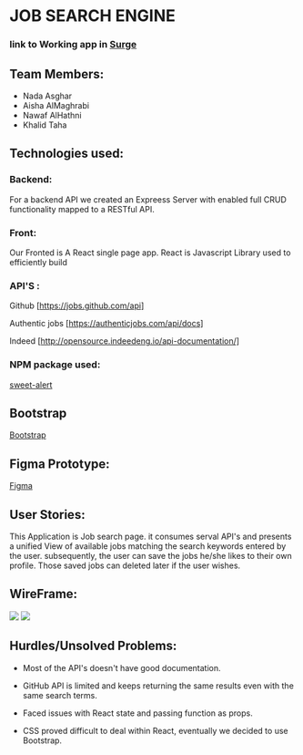 # JOB SEARCH ENGINE

### link to Working app in [Surge](www.surge.com/placeholder)

## Team Members:
- Nada Asghar 
- Aisha AlMaghrabi
- Nawaf AlHathni
- Khalid Taha

## Technologies used:

### Backend:
For a backend API we created an Expreess Server with enabled full CRUD functionality mapped to a RESTful API. 

### Front: 
Our Fronted is A React single page app. React is Javascript Library used to efficiently build 

### API'S :
Github [https://jobs.github.com/api]

Authentic jobs [https://authenticjobs.com/api/docs]

Indeed [http://opensource.indeedeng.io/api-documentation/]

### NPM package used:
[sweet-alert](https://www.npmjs.com/package/sweet-alert)

## Bootstrap
[Bootstrap](https://getbootstrap.com/docs/4.2/getting-started/introduction/)

## Figma Prototype: 
[Figma](https://www.figma.com/file/CIxhTLQQuUOLb0dGRjX1mOIQ/JOBS-SA-SEARch-ENGINE?node-id=0%3A1)

## User Stories: 
This Application is Job search page. it consumes serval API's and presents a unified View of available jobs matching the search keywords entered by the user. 
subsequently, the user can save the jobs he/she likes to their own profile. Those saved jobs can deleted later if the user wishes.

## WireFrame:
![](https://i.imgur.com/fwpIY69.png)
![](https://i.imgur.com/6qMRyQY.png)


## Hurdles/Unsolved Problems:
- Most of the API's doesn't have good documentation. 

- GitHub API is limited and keeps returning the same results even with the same search terms.

- Faced issues with React state and passing function as props.

- CSS proved difficult to deal within React, eventually we decided to use Bootstrap. 
